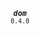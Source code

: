 <p align="center">
  <strong><em><code>dom</code></em></strong><br><small><code>0.4.0</code></small>
</p>
